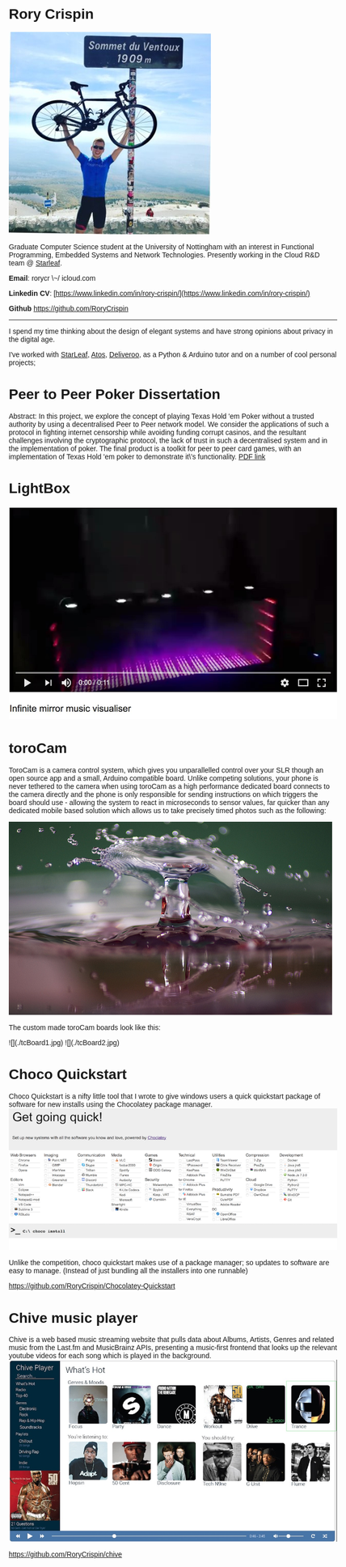 <style>
body {
    max-width: 650px;
    font-family: sans-serif;
}

img {
    max-width: 100%;
}

.toroImages img {
    height:200px;
    width:49%;
    
}
</style>
<title>Rory Cripin</title>

# Rory Crispin

![](./dp.jpg) 

Graduate Computer Science student at the University of Nottingham with an
interest in Functional Programming, Embedded Systems and Network Technologies.
Presently working in the Cloud R&D team @ [Starleaf](https://starleaf.com).

**Email**: rorycr \\~/ icloud.com

**Linkedin CV**: [https://www.linkedin.com/in/rory-crispin/](https://www.linkedin.com/in/rory-crispin/)

**Github** <https://github.com/RoryCrispin>

---

I spend my time thinking about the design of elegant systems and have strong
opinions about privacy in the digital age.

I\'ve worked with [StarLeaf](https://www.starleaf.com/), [Atos](https://atos.net/en/), 
[Deliveroo](https://deliveroo.co.uk/), as a Python & Arduino tutor and on a
number of cool personal projects;


# Peer to Peer Poker Dissertation

Abstract: In this project, we explore the concept of playing Texas Hold \'em
Poker without a trusted authority by using a decentralised Peer to Peer network
model. We consider the applications of such a protocol in fighting internet
censorship while avoiding funding corrupt casinos, and the resultant challenges
involving the cryptographic protocol, the lack of trust in such a decentralised
system and in the implementation of poker. The final product is a toolkit for
peer to peer card games, with an implementation of Texas Hold \'em poker to
demonstrate it\’s functionality.
[PDF link](./psyrc3-g53ids-no-appendix.pdf)


# LightBox

<a
href="https://www.youtube.com/watch?v=fLfHxIgfHbs&list=PLiMFSoShr-2CHHhh7sUthnF5c6HZwKOro">
<img src="./mirror_yt.jpg"> </a>


# toroCam

ToroCam is a camera control system, which gives you unparallelled control over
your SLR though an open source app and a small, Arduino compatible board. Unlike
competing solutions, your phone is never tethered to the camera when using
toroCam as a high performance dedicated board connects to the camera directly
and the phone is only responsible for sending instructions on which triggers the
board should use - allowing the system to react in microseconds to sensor
values, far quicker than any dedicated mobile based solution which allows us to
take precisely timed photos such as the following:

![](./dropPhoto.jpg) 

The custom made toroCam boards look like this:
<div class="toroImages">
![](./tcBoard1.jpg) ![](./tcBoard2.jpg)
</div>
<https://github.com/RoryCrispin/toroCamAndroid>


# Choco Quickstart

Choco Quickstart is a nifty little tool that I wrote to give windows users a
quick quickstart package of software for new installs using the Chocolatey
package manager. ![](./quickstart.png)

Unlike the competition, choco quickstart makes use of a package manager; so
updates to software are easy to manage. (Instead of just bundling all the 
installers into one runnable)

<https://github.com/RoryCrispin/Chocolatey-Quickstart>


# Chive music player

Chive is a web based music streaming website that pulls data about Albums,
Artists, Genres and related music from the Last.fm and MusicBrainz APIs,
presenting a music-first frontend that looks up the relevant youtube videos for
each song which is played in the background. ![img](./chiveui.jpg)

<https://github.com/RoryCrispin/chive>

